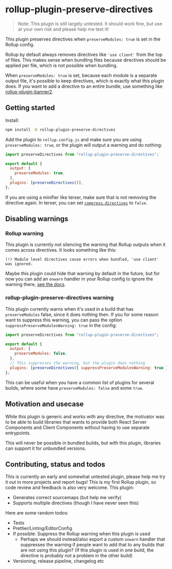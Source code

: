 # rollup-plugin-preserve-directives

> Note: This plugin is still largely untested. It should work fine, but use at your own risk and please help me test it!

This plugin preserves directives when `preserveModules: true` is set in the Rollup config.

Rollup by default always removes directives like `'use client'` from the top of files. This makes sense when bundling files because directives should be applied per file, which is not possible when bundling.

When `preserveModules: true` is set, because each module is a separate output file, it's possible to keep directives, which is exactly what this plugin does. If you want to add a directive to an entire bundle, use something like [rollup-plugin-banner2](https://github.com/stropho/rollup-plugin-banner2).

## Getting started

Install:

```sh
npm install -D rollup-plugin-preserve-directives
```

Add the plugin to `rollup.config.js` and make sure you are using `preserveModules: true`, or the plugin will output a warning and do nothing:

```js
import preserveDirectives from "rollup-plugin-preserve-directives";

export default {
  output: {
    preserveModules: true,
  },
  plugins: [preserveDirectives()],
};
```

If you are using a minifier like terser, make sure that is not removing the directive again. In terser, you can set [`compress.directives`](https://terser.org/docs/api-reference#compress-options) to `false`.

## Disabling warnings

### Rollup warning

This plugin is currently not silencing the warning that Rollup outputs when it comes across directives. It looks something like this:

`(!) Module level directives cause errors when bundled, 'use client' was ignored.`

Maybe this plugin could hide that warning by default in the future, but for now you can add an `onwarn` handler in your Rollup config to ignore the warning there, [see the docs](https://rollupjs.org/configuration-options/#onwarn).

### rollup-plugin-preserve-directives warning

This plugin currently warns when it's used in a build that has `preserveModules` false, since it does nothing then. If you for some reason want to suppress this warning, you can pass the option `suppressPreserveModulesWarning: true` in the config:

```js
import preserveDirectives from "rollup-plugin-preserve-directives";

export default {
  output: {
    preserveModules: false,
  },
  // This suppresses the warning, but the plugin does nothing
  plugins: [preserveDirectives({ suppressPreserveModulesWarning: true })],
};
```

This can be useful when you have a common list of plugins for several builds, where some have `preserveModules: false` and some `true`.

## Motivation and usecase

While this plugin is generic and works with any directive, the motivator was to be able to build libraries that wants to provide both React Server Components and Client Components without having to use separate entrypoints.

This will never be possible in bundled builds, but with this plugin, libraries can support it for unbundled versions.

## Contributing, status and todos

This is currently an early and somewhat untested plugin, please help me try it out in more projects and report bugs! This is my first Rollup plugin, so code review and feedback is also very welcome. This plugin:

- Generates correct sourcemaps (but help me verify)
- Supports multiple directives (though I have never seen this)

Here are some random todos:

- Tests
- Prettier/Linting/EditorConfig
- If possible: Suppress the Rollup warning when this plugin is used
  - Perhaps we should instead/also export a custom `onwarn` handler that suppresses the warning if people want to add that to any builds that are not using this plugin? (If this plugin is used in one build, the directive is probably not a problem in the other build)
- Versioning, release pipeline, changelog etc
